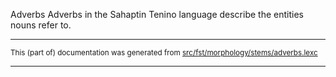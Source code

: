 Adverbs
Adverbs in the Sahaptin Tenino language describe the entities nouns refer to.

* * *

<small>This (part of) documentation was generated from [src/fst/morphology/stems/adverbs.lexc](https://github.com/giellalt/lang-tqn/blob/main/src/fst/morphology/stems/adverbs.lexc)</small>

---

